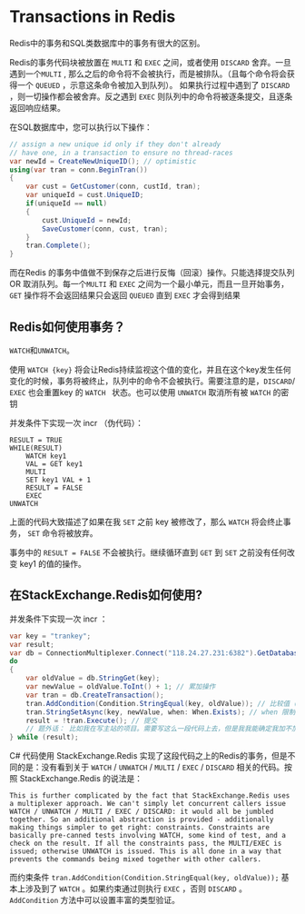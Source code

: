 ﻿Transactions in Redis
=====================

Redis中的事务和SQL类数据库中的事务有很大的区别。

Redis的事务代码块被放置在 `MULTI` 和 `EXEC` 之间，或者使用 `DISCARD` 舍弃。一旦遇到一个`MULTI` , 那么之后的命令将不会被执行，而是被排队。（且每个命令将会获得一个 `QUEUED`  ，示意这条命令被加入到队列）。 如果执行过程中遇到了 `DISCARD` ，则一切操作都会被舍弃。反之遇到 `EXEC` 则队列中的命令将被逐条提交，且逐条返回响应结果。

在SQL数据库中，您可以执行以下操作：

```C#
// assign a new unique id only if they don't already
// have one, in a transaction to ensure no thread-races
var newId = CreateNewUniqueID(); // optimistic
using(var tran = conn.BeginTran())
{
	var cust = GetCustomer(conn, custId, tran);
	var uniqueId = cust.UniqueID;
	if(uniqueId == null)
	{
		cust.UniqueId = newId;
		SaveCustomer(conn, cust, tran);
	}
	tran.Complete();
} 
```

而在Redis 的事务中值做不到保存之后进行反悔（回滚）操作。只能选择提交队列 OR 取消队列。每一个`MULTI` 和 `EXEC` 之间为一个最小单元，而且一旦开始事务， `GET` 操作将不会返回结果只会返回 `QUEUED`  直到 `EXEC` 才会得到结果

## Redis如何使用事务？

 `WATCH`和`UNWATCH`。

使用 `WATCH {key}` 将会让Redis持续监视这个值的变化，并且在这个key发生任何变化的时候，事务将被终止，队列中的命令不会被执行。需要注意的是，`DISCARD`/ `EXEC` 也会重置key 的 `WATCH ` 状态。也可以使用 `UNWATCH` 取消所有被 `WATCH` 的密钥

并发条件下实现一次 incr （伪代码）：

```
RESULT = TRUE
WHILE(RESULT)
	WATCH key1
	VAL = GET key1
	MULTI  
	SET key1 VAL + 1
	RESULT = FALSE
	EXEC  
UNWATCH
```

上面的代码大致描述了如果在我 `SET` 之前 key 被修改了，那么 `WATCH` 将会终止事务， `SET`  命令将被放弃。

事务中的 `RESULT = FALSE` 不会被执行。继续循环直到 `GET`  到 `SET`  之前没有任何改变 key1 的值的操作。

在StackExchange.Redis如何使用?
---



并发条件下实现一次 incr ：

```C#
var key = "trankey";
var result;
var db = ConnectionMultiplexer.Connect("118.24.27.231:6382").GetDatabase();
do
{
    var oldValue = db.StringGet(key);
    var newValue = oldValue.ToInt() + 1; // 累加操作
    var tran = db.CreateTransaction();
    tran.AddCondition(Condition.StringEqual(key, oldValue)); // 比较值（相当于WATCH操作）
    tran.StringSetAsync(key, newValue, when: When.Exists); // when 限制了只有当值存在时，才会去设置。但是即使值不存到导致没有重新设置，Execute() 依然返回true。
    result = !tran.Execute(); // 提交
    // 题外话： 比如我在写主站的项目。需要写这么一段代码上去，但是我我能确定我加不加when: When.Exists返回的是true OR false的时候。在主要项目编译-运行-断点-查值，过于浪费电脑性能和时间。可以使用 c# interactive 来验证
} while (result);
```

C# 代码使用 StackExchange.Redis 实现了这段代码之上的Redis的事务，但是不同的是：没有看到关于 `WATCH` / `UNWATCH` / `MULTI` / `EXEC` / `DISCARD` 相关的代码。按照 StackExchange.Redis 的说法是：

```
This is further complicated by the fact that StackExchange.Redis uses a multiplexer approach. We can't simply let concurrent callers issue WATCH / UNWATCH / MULTI / EXEC / DISCARD: it would all be jumbled together. So an additional abstraction is provided - additionally making things simpler to get right: constraints. Constraints are basically pre-canned tests involving WATCH, some kind of test, and a check on the result. If all the constraints pass, the MULTI/EXEC is issued; otherwise UNWATCH is issued. This is all done in a way that prevents the commands being mixed together with other callers.
```

而约束条件 `tran.AddCondition(Condition.StringEqual(key, oldValue));` 基本上涉及到了 `WATCH` 。如果约束通过则执行 `EXEC` ，否则 `DISCARD` 。`AddCondition`  方法中可以设置丰富的类型验证。